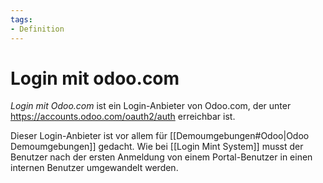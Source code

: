 ```yaml
---
tags:
- Definition
---
```

# Login mit odoo.com

*Login mit Odoo.com* ist ein Login-Anbieter von Odoo.com, der unter https://accounts.odoo.com/oauth2/auth erreichbar ist.

Dieser Login-Anbieter ist vor allem für [[Demoumgebungen#Odoo|Odoo Demoumgebungen]] gedacht. Wie bei [[Login Mint System]] musst der Benutzer nach der ersten Anmeldung von einem Portal-Benutzer in einen internen Benutzer umgewandelt werden.